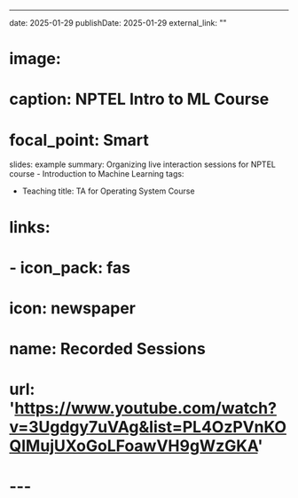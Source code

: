 ---
date: 2025-01-29
publishDate: 2025-01-29
external_link: ""
# image:
#   caption: NPTEL Intro to ML Course
#   focal_point: Smart
slides: example
summary: Organizing live interaction sessions for NPTEL course - Introduction to Machine Learning
tags:
- Teaching
title: TA for Operating System Course
# links:
#   - icon_pack: fas
#     icon: newspaper
#     name: Recorded Sessions
#     url: 'https://www.youtube.com/watch?v=3Ugdgy7uVAg&list=PL4OzPVnKOQIMujUXoGoLFoawVH9gWzGKA'
# ---
<!-- Offering Teaching Assistanceship in [Introduction to Machine Learning](https://onlinecourses.nptel.ac.in/noc25_cs46/preview), NPTEL Course in Spring 2025 semester. The course will provide:
* intermediate level knowledge of python programming language
* hands-on problem solving experience (case-studies) with various open source libraries such as numpy, pandas, matplotlib, tensorflow, pytorch, etc.

Prerequisites: Basic concepts of Programming, beginner level C.<br>
Mode:	Online Every Saturday, 6:00 PM - 8:00 PM (26 hours in total) -->